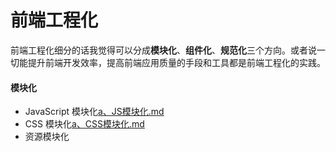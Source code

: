 # 前端工程化

前端工程化细分的话我觉得可以分成**模块化**、**组件化**、**规范化**三个方向。或者说一切能提升前端开发效率，提高前端应用质量的手段和工具都是前端工程化的实践。

#### 模块化

- JavaScript 模块化[a、JS模块化.md](./a、JS模块化.md)
- CSS 模块化[a、CSS模块化.md](./a、CSS模块化.md)
- 资源模块化



















